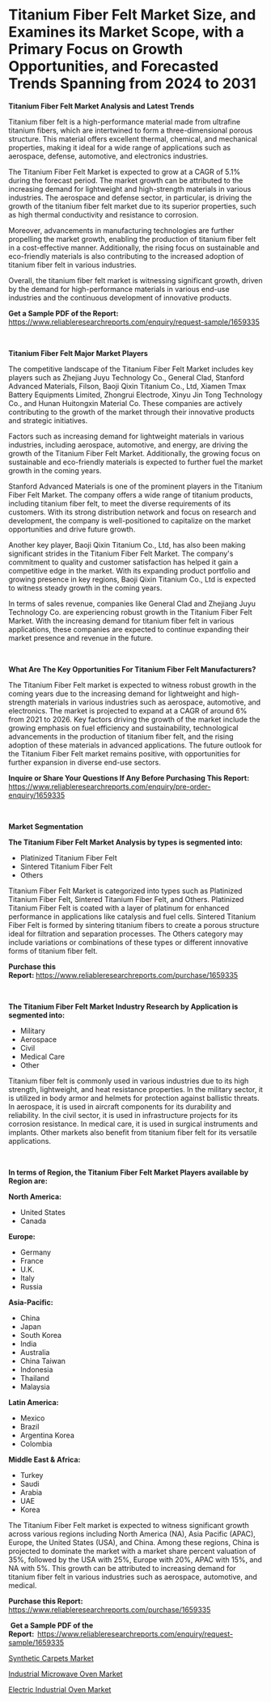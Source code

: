 <p><h1>Titanium Fiber Felt Market Size, and Examines its Market Scope, with a Primary Focus on Growth Opportunities, and Forecasted Trends Spanning from 2024 to 2031</h1></p><p><strong>Titanium Fiber Felt Market Analysis and Latest Trends</strong></p>
<p><p>Titanium fiber felt is a high-performance material made from ultrafine titanium fibers, which are intertwined to form a three-dimensional porous structure. This material offers excellent thermal, chemical, and mechanical properties, making it ideal for a wide range of applications such as aerospace, defense, automotive, and electronics industries.</p><p>The Titanium Fiber Felt Market is expected to grow at a CAGR of 5.1% during the forecast period. The market growth can be attributed to the increasing demand for lightweight and high-strength materials in various industries. The aerospace and defense sector, in particular, is driving the growth of the titanium fiber felt market due to its superior properties, such as high thermal conductivity and resistance to corrosion.</p><p>Moreover, advancements in manufacturing technologies are further propelling the market growth, enabling the production of titanium fiber felt in a cost-effective manner. Additionally, the rising focus on sustainable and eco-friendly materials is also contributing to the increased adoption of titanium fiber felt in various industries.</p><p>Overall, the titanium fiber felt market is witnessing significant growth, driven by the demand for high-performance materials in various end-use industries and the continuous development of innovative products.</p></p>
<p><strong>Get a Sample PDF of the Report:&nbsp;</strong> <a href="https://www.reliableresearchreports.com/enquiry/request-sample/1659335">https://www.reliableresearchreports.com/enquiry/request-sample/1659335</a></p>
<p>&nbsp;</p>
<p><strong>Titanium Fiber Felt Major Market Players</strong></p>
<p><p>The competitive landscape of the Titanium Fiber Felt Market includes key players such as Zhejiang Juyu Technology Co., General Clad, Stanford Advanced Materials, Filson, Baoji Qixin Titanium Co., Ltd, Xiamen Tmax Battery Equipments Limited, Zhongrui Electrode, Xinyu Jin Tong Technology Co., and Hunan Huitongxin Material Co. These companies are actively contributing to the growth of the market through their innovative products and strategic initiatives.</p><p>Factors such as increasing demand for lightweight materials in various industries, including aerospace, automotive, and energy, are driving the growth of the Titanium Fiber Felt Market. Additionally, the growing focus on sustainable and eco-friendly materials is expected to further fuel the market growth in the coming years.</p><p>Stanford Advanced Materials is one of the prominent players in the Titanium Fiber Felt Market. The company offers a wide range of titanium products, including titanium fiber felt, to meet the diverse requirements of its customers. With its strong distribution network and focus on research and development, the company is well-positioned to capitalize on the market opportunities and drive future growth.</p><p>Another key player, Baoji Qixin Titanium Co., Ltd, has also been making significant strides in the Titanium Fiber Felt Market. The company's commitment to quality and customer satisfaction has helped it gain a competitive edge in the market. With its expanding product portfolio and growing presence in key regions, Baoji Qixin Titanium Co., Ltd is expected to witness steady growth in the coming years.</p><p>In terms of sales revenue, companies like General Clad and Zhejiang Juyu Technology Co. are experiencing robust growth in the Titanium Fiber Felt Market. With the increasing demand for titanium fiber felt in various applications, these companies are expected to continue expanding their market presence and revenue in the future.</p></p>
<p>&nbsp;</p>
<p><strong>What Are The Key Opportunities For Titanium Fiber Felt Manufacturers?</strong></p>
<p><p>The Titanium Fiber Felt market is expected to witness robust growth in the coming years due to the increasing demand for lightweight and high-strength materials in various industries such as aerospace, automotive, and electronics. The market is projected to expand at a CAGR of around 6% from 2021 to 2026. Key factors driving the growth of the market include the growing emphasis on fuel efficiency and sustainability, technological advancements in the production of titanium fiber felt, and the rising adoption of these materials in advanced applications. The future outlook for the Titanium Fiber Felt market remains positive, with opportunities for further expansion in diverse end-use sectors.</p></p>
<p><strong>Inquire or Share Your Questions If Any Before Purchasing This Report:</strong> <a href="https://www.reliableresearchreports.com/enquiry/pre-order-enquiry/1659335">https://www.reliableresearchreports.com/enquiry/pre-order-enquiry/1659335</a></p>
<p>&nbsp;</p>
<p><strong>Market Segmentation</strong></p>
<p><strong>The Titanium Fiber Felt Market Analysis by types is segmented into:</strong></p>
<p><ul><li>Platinized Titanium Fiber Felt</li><li>Sintered Titanium Fiber Felt</li><li>Others</li></ul></p>
<p><p>Titanium Fiber Felt Market is categorized into types such as Platinized Titanium Fiber Felt, Sintered Titanium Fiber Felt, and Others. Platinized Titanium Fiber Felt is coated with a layer of platinum for enhanced performance in applications like catalysis and fuel cells. Sintered Titanium Fiber Felt is formed by sintering titanium fibers to create a porous structure ideal for filtration and separation processes. The Others category may include variations or combinations of these types or different innovative forms of titanium fiber felt.</p></p>
<p><strong>Purchase this Report:&nbsp;</strong><a href="https://www.reliableresearchreports.com/purchase/1659335">https://www.reliableresearchreports.com/purchase/1659335</a></p>
<p>&nbsp;</p>
<p><strong>The Titanium Fiber Felt Market Industry Research by Application is segmented into:</strong></p>
<p><ul><li>Military</li><li>Aerospace</li><li>Civil</li><li>Medical Care</li><li>Other</li></ul></p>
<p><p>Titanium fiber felt is commonly used in various industries due to its high strength, lightweight, and heat resistance properties. In the military sector, it is utilized in body armor and helmets for protection against ballistic threats. In aerospace, it is used in aircraft components for its durability and reliability. In the civil sector, it is used in infrastructure projects for its corrosion resistance. In medical care, it is used in surgical instruments and implants. Other markets also benefit from titanium fiber felt for its versatile applications.</p></p>
<p>&nbsp;</p>
<p><strong>In terms of Region, the Titanium Fiber Felt Market Players available by Region are:</strong></p>
<p>
    <p> <strong> North America: </strong>
        <ul>
            <li>United States</li>
            <li>Canada</li>
        </ul>
        </p> 
    <p> <strong> Europe: </strong>
        <ul>
            <li>Germany</li>
            <li>France</li>
            <li>U.K.</li>
            <li>Italy</li>
            <li>Russia</li>
        </ul>
        </p> 
    <p> <strong> Asia-Pacific: </strong>
        <ul>
            <li>China</li>
            <li>Japan</li>
            <li>South Korea</li>
            <li>India</li>
            <li>Australia</li>
            <li>China Taiwan</li>
            <li>Indonesia</li>
            <li>Thailand</li>
            <li>Malaysia</li>
        </ul>
        </p> 
    <p> <strong> Latin America: </strong>
        <ul>
            <li>Mexico</li>
            <li>Brazil</li>
            <li>Argentina Korea</li>
            <li>Colombia</li>
        </ul>
        </p> 
    <p> <strong> Middle East & Africa: </strong>
        <ul>
            <li>Turkey</li>
            <li>Saudi</li>
            <li>Arabia</li>
            <li>UAE</li>
            <li>Korea</li>
        </ul>
    </p>
    </p>
<p><p>The Titanium Fiber Felt market is expected to witness significant growth across various regions including North America (NA), Asia Pacific (APAC), Europe, the United States (USA), and China. Among these regions, China is projected to dominate the market with a market share percent valuation of 35%, followed by the USA with 25%, Europe with 20%, APAC with 15%, and NA with 5%. This growth can be attributed to increasing demand for titanium fiber felt in various industries such as aerospace, automotive, and medical.</p></p>
<p><strong>Purchase this Report: </strong><a href="https://www.reliableresearchreports.com/purchase/1659335">https://www.reliableresearchreports.com/purchase/1659335</a></p>
<p>&nbsp;<strong>Get a Sample PDF of the Report:&nbsp;&nbsp;</strong><a href="https://www.reliableresearchreports.com/enquiry/request-sample/1659335">https://www.reliableresearchreports.com/enquiry/request-sample/1659335</a></p>
<p><strong></strong></p>
<p><p><a href="https://view.publitas.com/reportprime-1/synthetic-carpets-market-dynamics-2023-2030-also-about-its-market-trends-projections-and-opportunities/">Synthetic Carpets Market</a></p><p><a href="https://view.publitas.com/reportprime-1/industrial-microwave-oven-market-research-report-provides-thorough-industry-overview-which-offers-an-in-depth-analysis-of-product-trends-and-new-market-divisions/">Industrial Microwave Oven Market</a></p><p><a href="https://view.publitas.com/reportprime-1/electric-industrial-oven-market-share-market-new-trends-analysis-report-by-type-by-application-by-end-use-by-region-and-segment-forecasts-2023-2030/">Electric Industrial Oven Market</a></p></p>